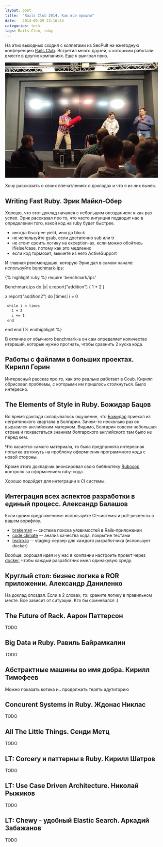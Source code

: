 ```yaml
---
layout: post
title:  "Rails Club 2014. Как все прошло"
date:   2014-09-29 23:16:44
categories: tech
tags: Rails Club, ruby
---
```


На этих выходных сходил с коллегами из SeoPult на ежегодную конференцию [Rails Club](http://railsclub.ru). Встретил много друзей, с которыми работали вместе в других компаниях. Еще я выиграл приз.

![Рубизатор](/images/posts/railsclub/prize.jpg)

Хочу рассказать о своих впечатлениях о докладах и что я из них вынес.


## Writing Fast Ruby. Эрик Майкл-Обер

Хорошо, что этот доклад начался с небольшим опозданием: я как раз успел. Эрик рассказал про то, что часто интуиция подводит нас в определении того, какой код на ruby будет быстрее.

  * иногда быстрее yield, иногда block
  * не используйте gsub, если достаточно sub или tr
  * не стоит сроить логику на exception-ах, если можно обойтись if/else/case, потому как это медленно
  * если код тормозит, выкинте из него ActiveSupport

И главная рекомендация, которую Эрик дал в самом начале: используйте [benchmark-ips](https://github.com/evanphx/benchmark-ips):

{% highlight ruby %}
require 'benchmark/ips'

Benchmark.ips do |x|
  x.report("addition") { 1 + 2 }

   x.report("addition2") do |times|
     i = 0

     while i < times
       1 + 2
       i += 1
     end
   end
end
{% endhighlight %}

В отличие от обычного benchmark-а он сам определяет количество итераций, которые нужно прогнать, чтобы сравнить 2 куска кода.


## Работы с файлами в больших проектах. Кирилл Горин

Интересный рассказ про то, как это реально работает в Coub. Кирилл обрисовал проблемы, с которыми им пришлось столкнуться. Было интересно.


## The Elements of Style in Ruby. Божидар Бацов

Во время доклада складывалось ощущение, что [Божидар](https://github.com/bbatsov) приехал из негритянского квартала в Болгарии. Зачем-то несколько раз он выразился английским матерком. Видимо, Болгария совсем небольшая страна и похвастаться знанием болгарского английского там было не перед кем.

Что касается самого материала, то была предпринята интересная попытка взглянуть на проблему оформления программного кода с новой стороны.

Кроме этого докладчик анонсировал свою библиотеку [Rubocop](https://github.com/bbatsov/rubocop) контроля за оформлением ruby-сода.

Хорошо подойдет для интеграции в CI системы.

## Интеграция всех аспектов разработки в единый процесс. Александр Балашов

Если одним предложением: используйте CI-системы и pull-реквесты в вашем воркфлоу.

  * [brakeman](https://github.com/presidentbeef/brakeman) -- система поиска уязвимостей в Rails-приложении
  * [code climate](https://codeclimate.com) -- анализ качества кода, покрытие тестами
  * [teatro.io](https://teatro.io/) -- staging-сервер для каждого разработчика (использует docker)

Вообще, хорошая идея и у нас в компании настроить проект через [docker](https://www.docker.com/), чтобы каждый разработчик имел одинакувую среду.

## Круглый стол: бизнес логика в ROR приложении. Александр Даниленко

На доклад опоздал. Если в 2 словах, то: храните логику в правильном месте. Все зависит от ситуации. Кто бы сомневался :)

## The Future of Rack. Аарон Паттерсон

TODO


## Big Data и Ruby. Равиль Байрамкалин

TODO

## Абстрактные машины во имя добра. Кирилл Тимофеев

Можно показать котика и.. продолжить терять адутиторию

## Concurent Systems in Ruby. Ждонас Никлас

TODO


## All The Little Things. Сенди Метц

TODO

## LT: Corcery и паттерны в Ruby. Кирилл Шатров

TODO

## LT: Use Case Driven Architecture. Николай Рыжиков

TODO

## LT: Chewy - удобный Elastic Search. Аркадий Забажанов

TODO

